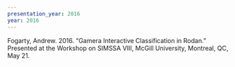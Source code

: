 ```yaml
---
presentation_year: 2016
year: 2016
---
```


Fogarty, Andrew. 2016. “Gamera Interactive Classification in Rodan.” Presented at the Workshop on SIMSSA VIII, McGill University, Montreal, QC, May 21.